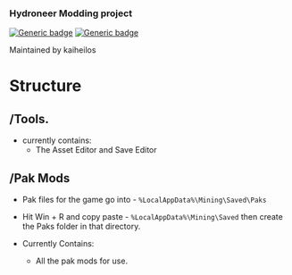 ### Hydroneer Modding project
[![Generic badge](https://img.shields.io/badge/Hydroneer%20Version-1.2.16-orange.svg)](https://shields.io/)
[![Generic badge](https://img.shields.io/badge/project%20language-c%2B%2B-green.svg)](https://shields.io/)

Maintained by kaiheilos

# Structure
## /Tools.
 - currently contains:
   - The Asset Editor and Save Editor
   
## /Pak Mods
 - Pak files for the game go into - `%LocalAppData%\Mining\Saved\Paks`
 - Hit Win + R and copy paste - `%LocalAppData%\Mining\Saved` then create the Paks folder in that directory.
 
 - Currently Contains:
    - All the pak mods for use.
